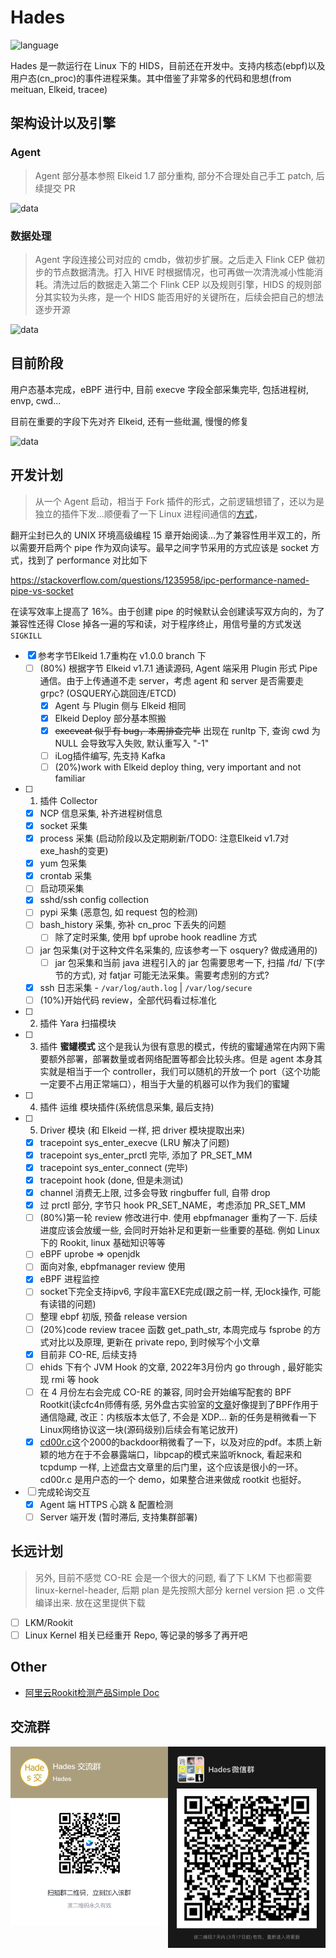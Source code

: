 # Hades

![language](https://shields.io/github/languages/top/chriskalix/HIDS-Linux)

Hades 是一款运行在 Linux 下的 HIDS，目前还在开发中。支持内核态(ebpf)以及用户态(cn_proc)的事件进程采集。其中借鉴了非常多的代码和思想(from meituan, Elkeid, tracee)

## 架构设计以及引擎

### Agent

> Agent 部分基本参照 Elkeid 1.7 部分重构, 部分不合理处自己手工 patch, 后续提交 PR

![data](https://github.com/chriskaliX/HIDS-Linux/blob/main/imgs/agentv1.png)

### 数据处理

> Agent 字段连接公司对应的 cmdb，做初步扩展。之后走入 Flink CEP 做初步的节点数据清洗。打入 HIVE 时根据情况，也可再做一次清洗减小性能消耗。清洗过后的数据走入第二个 Flink CEP 以及规则引擎，HIDS 的规则部分其实较为头疼，是一个 HIDS 能否用好的关键所在，后续会把自己的想法逐步开源

![data](https://github.com/chriskaliX/HIDS-Linux/blob/main/imgs/data_analyze.png)

## 目前阶段

用户态基本完成，eBPF 进行中, 目前 execve 字段全部采集完毕, 包括进程树, envp, cwd...

目前在重要的字段下先对齐 Elkeid, 还有一些纰漏, 慢慢的修复

![data](https://github.com/chriskaliX/HIDS-Linux/blob/main/imgs/examples.png)

## 开发计划

> 从一个 Agent 启动，相当于 Fork 插件的形式，之前逻辑想错了，还以为是独立的插件下发...顺便看了一下 Linux 进程间通信的[方式](https://www.linuxprobe.com/linux-process-method.html)，

翻开尘封已久的 UNIX 环境高级编程 15 章开始阅读...为了兼容性用半双工的，所以需要开启两个 pipe 作为双向读写。最早之间字节采用的方式应该是 socket 方式，找到了 performance 对比如下

https://stackoverflow.com/questions/1235958/ipc-performance-named-pipe-vs-socket

在读写效率上提高了 16%。由于创建 pipe 的时候默认会创建读写双方向的，为了兼容性还得 Close 掉各一遍的写和读，对于程序终止，用信号量的方式发送 `SIGKILL`

- [x] 参考字节Elkeid 1.7重构在 v1.0.0 branch 下
  - [ ] (80%) 根据字节 Elkeid v1.7.1 通读源码, Agent 端采用 Plugin 形式 Pipe 通信。由于上传通道不走 server，考虑 agent 和 server 是否需要走 grpc? (OSQUERY心跳回连/ETCD)
    - [x] Agent 与 Plugin 侧与 Elkeid 相同  
    - [x] Elkeid Deploy 部分基本照搬
    - [x] ~~execveat 似乎有 bug，本周排查完毕~~ 出现在 runltp 下, 查询 cwd 为 NULL 会导致写入失败, 默认重写入 "-1"
    - [ ] iLog插件编写, 先支持 Kafka
    - [ ] (20%)work with Elkeid deploy thing, very important and not familiar
- [ ] 1. 插件 Collector
  - [x] NCP 信息采集, 补齐进程树信息
  - [x] socket 采集
  - [x] process 采集 (启动阶段以及定期刷新/TODO: 注意Elkeid v1.7对exe_hash的变更)
  - [x] yum 包采集
  - [x] crontab 采集
  - [ ] 启动项采集
  - [x] sshd/ssh config collection
  - [ ] pypi 采集 (恶意包, 如 request 包的检测)
  - [ ] bash_history 采集, 弥补 cn_proc 下丢失的问题
    - [ ] 除了定时采集, 使用 bpf uprobe hook readline 方式
  - [ ] jar 包采集(对于这种文件名采集的, 应该参考一下 osquery? 做成通用的)
    - [ ] jar 包采集和当前 java 进程引入的 jar 包需要思考一下, 扫描 /fd/ 下(字节的方式), 对 fatjar 可能无法采集。需要考虑别的方式?
  - [x] ssh 日志采集 - `/var/log/auth.log` | `/var/log/secure`
  - [ ] (10%)开始代码 review，全部代码看过标准化
- [ ] 2. 插件 Yara 扫描模块
- [ ] 3. 插件 **蜜罐模式** 
  这个是我认为很有意思的模式，传统的蜜罐通常在内网下需要额外部署，部署数量或者网络配置等都会比较头疼。但是 agent 本身其实就是相当于一个 controller，我们可以随机的开放一个 port（这个功能一定要不占用正常端口），相当于大量的机器可以作为我们的蜜罐
- [ ] 4. 插件 运维 模块插件(系统信息采集, 最后支持)
- [ ] 5. Driver 模块 (和 Elkeid 一样, 把 driver 模块提取出来)
    - [x] tracepoint sys_enter_execve (LRU 解决了问题)
    - [x] tracepoint sys_enter_prctl 完毕, 添加了 PR_SET_MM
    - [x] tracepoint sys_enter_connect (完毕)
    - [x] tracepoint hook (done, 但是未测试)
    - [x] channel 消费无上限, 过多会导致 ringbuffer full, 自带 drop
    - [x] 过 prctl 部分, 字节只 hook PR_SET_NAME，考虑添加 PR_SET_MM
    - [ ] (80%)第一轮 review 修改进行中. 使用 ebpfmanager 重构了一下. 后续进度应该会放缓一些, 会同时开始补足和更新一些重要的基础. 例如 Linux 下的 Rookit, linux 基础知识等等
    - [ ] eBPF uprobe => openjdk
    - [ ] 面向对象, ebpfmanager review 使用
    - [x] eBPF 进程监控
    - [ ] socket下完全支持ipv6, 字段丰富EXE完成(跟之前一样, 无lock操作, 可能有读错的问题)
    - [ ] 整理 ebpf 初版, 预备 release version
    - [ ] (20%)code review tracee 函数 get_path_str, 本周完成与 fsprobe 的方式对比以及原理, 更新在 private repo, 到时候写个小文章
    - [x] 目前非 CO-RE, 后续支持
    - [ ] ehids 下有个 JVM Hook 的文章, 2022年3月份内 go through , 最好能实现 rmi 等 hook
    - [ ] 在 4 月份左右会完成 CO-RE 的兼容, 同时会开始编写配套的 BPF Rootkit(读cfc4n师傅有感, 另外盘古实验室的[文章](https://www.pangulab.cn/post/the_bvp47_a_top-tier_backdoor_of_us_nsa_equation_group/)好像提到了BPF作用于通信隐藏, 改正：内核版本太低了, 不会是 XDP... 新的任务是稍微看一下Linux网络协议这一块(源码级别)后续会有笔记放开)
    - [x] [cd00r.c](https://github.com/ehids/rootkit-sample)这个2000的backdoor稍微看了一下，以及对应的pdf。本质上新颖的地方在于不会暴露端口，libpcap的模式来监听knock, 看起来和 tcpdump 一样, 上述盘古文章里的后门里，这个应该是很小的一环。cd00r.c 是用户态的一个 demo，如果整合进来做成 rootkit 也挺好。
- [ ] 完成轮询交互
  - [x] Agent 端 HTTPS 心跳 & 配置检测
  - [ ] Server 端开发 (暂时滞后, 支持集群部署)

## 长远计划

> 另外, 目前不感觉 CO-RE 会是一个很大的问题, 看了下 LKM 下也都需要 linux-kernel-header, 后期 plan 是先按照大部分 kernel version 把 .o 文件编译出来. 放在这里提供下载

- [ ] LKM/Rookit
- [ ] Linux Kernel 相关已经重开 Repo, 等记录的够多了再开吧

## Other

- [阿里云Rookit检测产品Simple Doc](https://help.aliyun.com/document_detail/194087.html?spm=5176.24320532.content1.3.7389ece6Exy34X)

## 交流群

<img src="https://github.com/chriskaliX/Hades/blob/main/imgs/feishu.png" width="50%" style="float:left;"/>

<img src="https://github.com/chriskaliX/Hades/blob/main/imgs/WechatIMG119.jpeg" width="50%" style="float:left;"/>

